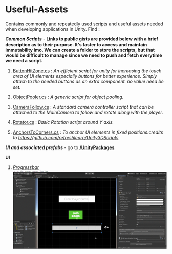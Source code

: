 # Useful-Assets
Contains commonly and repeatedly used scripts and useful assets needed when developing applications in Unity.
Find :

**_Common Scripts_** - **Links to public gists are provided below with a brief description as to their purpose. It's faster to access and maintain immutability imo. We can create a folder to store the scripts, but that would be difficult to manage since we need to push and fetch everytime we need a script.**


1. [ButtonHitZone.cs](https://gist.github.com/sid68v/1de7b7765201e03ecab313ec50ba67c9) : *An efficient script for unity for increasing the touch area of UI elements especially buttons for better experience. Simply attach to the needed buttons as       an extra component. no value need be set.*
 
2. [ObjectPooler.cs](https://gist.github.com/sid68v/235b7db29846b5434ffd98ae40d33345) : *A generic script for object pooling.*

3. [CameraFollow.cs](https://gist.github.com/sid68v/219bf071db71405f631aad8c9f8f9d79) : *A standard camera controller script that can be attached to the MainCamera to follow and rotate along with the player.*

4. [Rotator.cs](https://gist.github.com/sid68v/3b4553920e3096d2ab3a7c9a14003c49) : *Basic Rotation script around Y axis.*

5. [AnchorsToCorners.cs](https://gist.github.com/sid68v/301825b835e2ef96907e6698c5f5ea2f) : *To anchor UI elements in fixed positions.credits to https://github.com/refreshlearn/Unity3DScripts*

**_UI and associated prefabs_** - go to **[/UnityPackages](/UnityPackages)**

**UI**
1. *[Progressbar](/UnityPackages/ProgressBar)* <br />
![Import the unitypackage and drag the prefab to canvas to use. More help inside the script attached to the prefab.](demoGifs/ProgressBarDemo.gif)
